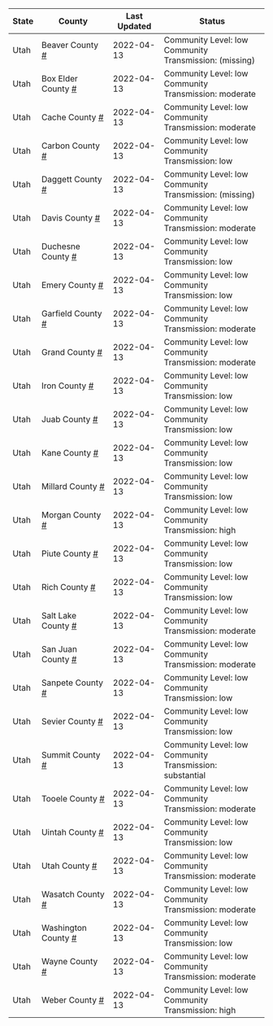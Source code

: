State | County | Last Updated | Status
--- | --- | --- | --- 
Utah | Beaver County <a href="#beaver_county">#</a> | 2022-04-13 | <a name="beaver_county"></a>Community Level: low<br/>Community Transmission: (missing)
Utah | Box Elder County <a href="#box_elder_county">#</a> | 2022-04-13 | <a name="box_elder_county"></a>Community Level: low<br/>Community Transmission: moderate
Utah | Cache County <a href="#cache_county">#</a> | 2022-04-13 | <a name="cache_county"></a>Community Level: low<br/>Community Transmission: moderate
Utah | Carbon County <a href="#carbon_county">#</a> | 2022-04-13 | <a name="carbon_county"></a>Community Level: low<br/>Community Transmission: low
Utah | Daggett County <a href="#daggett_county">#</a> | 2022-04-13 | <a name="daggett_county"></a>Community Level: low<br/>Community Transmission: (missing)
Utah | Davis County <a href="#davis_county">#</a> | 2022-04-13 | <a name="davis_county"></a>Community Level: low<br/>Community Transmission: moderate
Utah | Duchesne County <a href="#duchesne_county">#</a> | 2022-04-13 | <a name="duchesne_county"></a>Community Level: low<br/>Community Transmission: low
Utah | Emery County <a href="#emery_county">#</a> | 2022-04-13 | <a name="emery_county"></a>Community Level: low<br/>Community Transmission: low
Utah | Garfield County <a href="#garfield_county">#</a> | 2022-04-13 | <a name="garfield_county"></a>Community Level: low<br/>Community Transmission: moderate
Utah | Grand County <a href="#grand_county">#</a> | 2022-04-13 | <a name="grand_county"></a>Community Level: low<br/>Community Transmission: moderate
Utah | Iron County <a href="#iron_county">#</a> | 2022-04-13 | <a name="iron_county"></a>Community Level: low<br/>Community Transmission: low
Utah | Juab County <a href="#juab_county">#</a> | 2022-04-13 | <a name="juab_county"></a>Community Level: low<br/>Community Transmission: low
Utah | Kane County <a href="#kane_county">#</a> | 2022-04-13 | <a name="kane_county"></a>Community Level: low<br/>Community Transmission: low
Utah | Millard County <a href="#millard_county">#</a> | 2022-04-13 | <a name="millard_county"></a>Community Level: low<br/>Community Transmission: low
Utah | Morgan County <a href="#morgan_county">#</a> | 2022-04-13 | <a name="morgan_county"></a>Community Level: low<br/>Community Transmission: high
Utah | Piute County <a href="#piute_county">#</a> | 2022-04-13 | <a name="piute_county"></a>Community Level: low<br/>Community Transmission: low
Utah | Rich County <a href="#rich_county">#</a> | 2022-04-13 | <a name="rich_county"></a>Community Level: low<br/>Community Transmission: low
Utah | Salt Lake County <a href="#salt_lake_county">#</a> | 2022-04-13 | <a name="salt_lake_county"></a>Community Level: low<br/>Community Transmission: moderate
Utah | San Juan County <a href="#san_juan_county">#</a> | 2022-04-13 | <a name="san_juan_county"></a>Community Level: low<br/>Community Transmission: moderate
Utah | Sanpete County <a href="#sanpete_county">#</a> | 2022-04-13 | <a name="sanpete_county"></a>Community Level: low<br/>Community Transmission: low
Utah | Sevier County <a href="#sevier_county">#</a> | 2022-04-13 | <a name="sevier_county"></a>Community Level: low<br/>Community Transmission: low
Utah | Summit County <a href="#summit_county">#</a> | 2022-04-13 | <a name="summit_county"></a>Community Level: low<br/>Community Transmission: substantial
Utah | Tooele County <a href="#tooele_county">#</a> | 2022-04-13 | <a name="tooele_county"></a>Community Level: low<br/>Community Transmission: moderate
Utah | Uintah County <a href="#uintah_county">#</a> | 2022-04-13 | <a name="uintah_county"></a>Community Level: low<br/>Community Transmission: low
Utah | Utah County <a href="#utah_county">#</a> | 2022-04-13 | <a name="utah_county"></a>Community Level: low<br/>Community Transmission: moderate
Utah | Wasatch County <a href="#wasatch_county">#</a> | 2022-04-13 | <a name="wasatch_county"></a>Community Level: low<br/>Community Transmission: moderate
Utah | Washington County <a href="#washington_county">#</a> | 2022-04-13 | <a name="washington_county"></a>Community Level: low<br/>Community Transmission: low
Utah | Wayne County <a href="#wayne_county">#</a> | 2022-04-13 | <a name="wayne_county"></a>Community Level: low<br/>Community Transmission: moderate
Utah | Weber County <a href="#weber_county">#</a> | 2022-04-13 | <a name="weber_county"></a>Community Level: low<br/>Community Transmission: high
